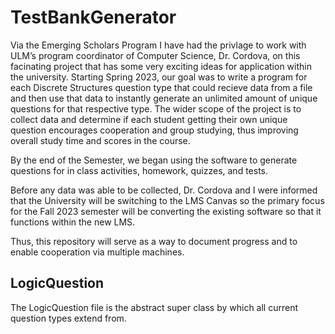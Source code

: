 # TestBankGenerator

Via the Emerging Scholars Program I have had the privlage to work with ULM’s program coordinator of Computer Science, Dr. Cordova, on this facinating project that has some very exciting ideas for application within the university. Starting Spring 2023, our goal was to write a program for each Discrete Structures question type that could recieve data from a file and then use that data to instantly generate an unlimited amount of unique questions for that respective type. The wider scope of the project is to collect data and determine if each student getting their own unique question encourages cooperation and group studying, thus improving overall study time and scores in the course.

By the end of the Semester, we began using the software to generate questions for in class activities, homework, quizzes, and tests.

Before any data was able to be collected, Dr. Cordova and I were informed that the University will be switching to the LMS Canvas so the primary focus for the Fall 2023 semester will be converting the existing software so that it functions within the new LMS.

Thus, this repository will serve as a way to document progress and to enable cooperation via multiple machines.


## LogicQuestion

The LogicQuestion file is the abstract super class by which all current question types extend from.


